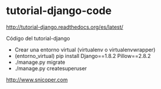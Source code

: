 # tutorial-django-code

http://tutorial-django.readthedocs.org/es/latest/

Código del tutorial-django

* Crear una entorno virtual (virtualenv o virtualenvwrapper)
* (entorno_virtual) pip install Django==1.8.2 Pillow==2.8.2
* ./manage.py migrate
* ./manage.py createsuperuser

http://www.snicoper.com
